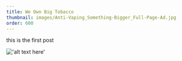 ```yaml
---
title: We Own Big Tobacco
thumbnail: images/Anti-Vaping_Something-Bigger_Full-Page-Ad.jpg
order: 600
---
```


this is the first post

!['alt text here'](images/successkid.jpg)